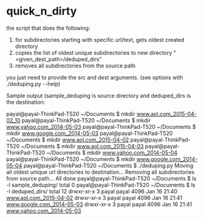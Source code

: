 # quick_n_dirty

 the script that does the following:

 1. for subdirectories starting with specific url/text, gets oldest created directory
 2. copies the list of oldest unique subdirectories to new directory "<given_dest_path>/deduped_dirs"
 3. removes all subdirectories from the source path

 you just need to provide the src and dest arguments. (see options with ./deduping.py --help)

 Sample output (sample_deduping is source directory and deduped_dirs is the destination:

 payal@payal-ThinkPad-T520 ~/Documents $ mkdir www.aol.com_2015-04-02_10
 payal@payal-ThinkPad-T520 ~/Documents $ mkdir www.yahoo.com_2014-05-03
 payal@payal-ThinkPad-T520 ~/Documents $ mkdir www.google.com_2014-05-03
 payal@payal-ThinkPad-T520 ~/Documents $ mkdir www.aol.com_2015-04-02
 payal@payal-ThinkPad-T520 ~/Documents $ mkdir www.aol.com_2015-04-03
 payal@payal-ThinkPad-T520 ~/Documents $ mkdir www.yahoo.com_2014-05-04
 payal@payal-ThinkPad-T520 ~/Documents $ mkdir www.google.com_2014-05-04
 payal@payal-ThinkPad-T520 ~/Documents $ ./deduping.py
 Moving all oldest unique url directories to destination...
 Removing all subdirectories from source path...
 All done
 payal@payal-ThinkPad-T520 ~/Documents $ ls -l sample_deduping/
 total 0
 payal@payal-ThinkPad-T520 ~/Documents $ ls -l deduped_dirs/
 total 12
 drwxr-xr-x 3 payal payal 4096 Jan 16 21:40 www.aol.com_2015-04-02
 drwxr-xr-x 3 payal payal 4096 Jan 16 21:41 www.google.com_2014-05-03
 drwxr-xr-x 3 payal payal 4096 Jan 16 21:41 www.yahoo.com_2014-05-03
